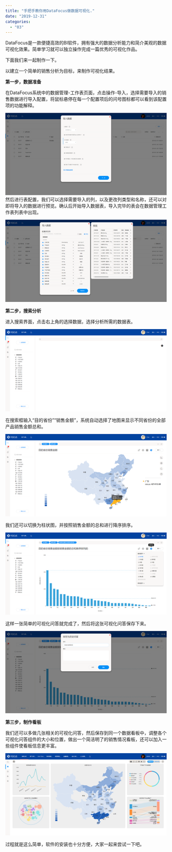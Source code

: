 ```yaml
---
title: "手把手教你用DataFocus做数据可视化."
date: "2019-12-31"
categories: 
  - "03"
---
```


DataFocus是一款便捷高效的BI软件，拥有强大的数据分析能力和简介美观的数据可视化效果。简单学习就可以独立操作完成一篇优秀的可视化作品。

下面我们来一起制作一下。

以建立一个简单的销售分析为目标，来制作可视化结果。

**第一步，数据准备**

在DataFocus系统中的数据管理-工作表页面，点击操作-导入，选择需要导入的销售数据进行导入配置，将鼠标悬停在每一个配置项后的问号图标都可以看到该配置项的功能解释。

![](images/word-image-138.png) 然后进行表配置，我们可以选择需要导入的列，以及更改列类型和名称，还可以对即将导入的数据进行预览。确认后开始导入数据表，导入完毕的表会在数据管理工作表列表中出现。

![](images/word-image-139.png)

**第二步，搜索分析**

进入搜索界面，点击右上角的选择数据，选择分析所需的数据表。

![](images/word-image-140.png)

在搜索框输入“目的省份”“销售金额”，系统自动选择了地图来显示不同省份的全部产品销售金额总和。

![](images/word-image-141.png)

我们还可以切换为柱状图，并按照销售金额的总和进行降序排序。

![](images/word-image-142.png)

这样一张简单的可视化问答就完成了，然后将这张可视化问答保存下来。

![](images/word-image-143.png)

**第三步，制作看板**

我们还可以多做几张相关的可视化问答，然后保存到同一个数据看板中，调整各个可视化问答组件的大小和位置，做出一个简洁明了的销售情况看板，还可以加入一些组件使看板信息更丰富。

![](images/word-image-144.png)

过程就是这么简单，软件的安装也十分方便，大家一起来尝试一下吧。
